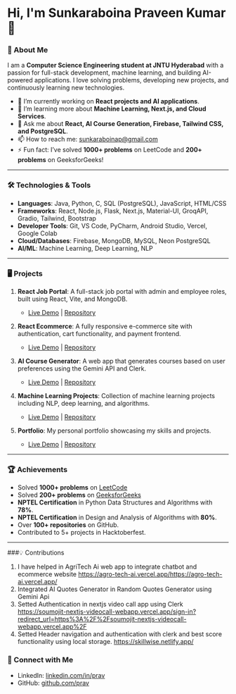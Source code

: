 # Hi, I'm Sunkaraboina Praveen Kumar 👋

### 🌟 About Me

I am a **Computer Science Engineering student at JNTU Hyderabad** with a passion for full-stack development, machine learning, and building AI-powered applications. I love solving problems, developing new projects, and continuously learning new technologies.

- 🔭 I’m currently working on **React projects and AI applications**.
- 🌱 I’m learning more about **Machine Learning, Next.js, and Cloud Services**.
- 💬 Ask me about **React, AI Course Generation, Firebase, Tailwind CSS, and PostgreSQL**.
- 📫 How to reach me: [sunkaraboinap@gmail.com](mailto:sunkaraboinap@gmail.com)
- ⚡ Fun fact: I’ve solved **1000+ problems** on LeetCode and **200+ problems** on GeeksforGeeks!

---

### 🛠️ Technologies & Tools

- **Languages**: Java, Python, C, SQL (PostgreSQL), JavaScript, HTML/CSS
- **Frameworks**: React, Node.js, Flask, Next.js, Material-UI, GroqAPI, Gradio, Tailwind, Bootstrap
- **Developer Tools**: Git, VS Code, PyCharm, Android Studio, Vercel, Google Colab
- **Cloud/Databases**: Firebase, MongoDB, MySQL, Neon PostgreSQL
- **AI/ML**: Machine Learning, Deep Learning, NLP

---

### 🖥️ Projects

1. **React Job Portal**: A full-stack job portal with admin and employee roles, built using React, Vite, and MongoDB.
   - [Live Demo](https://job-portal-frontend-ecru.vercel.app/) | [Repository](https://github.com/SunkaraboinaPraveenKumar/Job_Portal_frontend)

2. **React Ecommerce**: A fully responsive e-commerce site with authentication, cart functionality, and payment frontend.
   - [Live Demo](https://advanced-ecommerce-five.vercel.app/) | [Repository](https://github.com/SunkaraboinaPraveenKumar/AdvancedEcommerce)

3. **AI Course Generator**: A web app that generates courses based on user preferences using the Gemini API and Clerk.
   - [Live Demo](https://ai-course-gen-prav.vercel.app/) | [Repository](https://github.com/SunkaraboinaPraveenKumar/AI_Course_Gen)

4. **Machine Learning Projects**: Collection of machine learning projects including NLP, deep learning, and algorithms.
   - [Live Demo](https://ml-projects-six.vercel.app/) | [Repository](https://github.com/SunkaraboinaPraveenKumar/Machine_Learning_Projects)

5. **Portfolio**: My personal portfolio showcasing my skills and projects.
   - [Live Demo](https://praveen-portfolio-sigma.vercel.app/) | [Repository](https://github.com/SunkaraboinaPraveenKumar/Praveen_Portfolio)

---

### 🏆 Achievements

- Solved **1000+ problems** on [LeetCode](https://leetcode.com/u/Sunkaraboina_Praveen_Kumar/)
- Solved **200+ problems** on [GeeksforGeeks](https://geeksforgeeks.org/user/sunkara1i49/)
- **NPTEL Certification** in Python Data Structures and Algorithms with **78%**.
- **NPTEL Certification** in Design and Analysis of Algorithms with **80%**.
- Over **100+ repositories** on GitHub.
- Contributed to 5+ projects in Hacktoberfest.

---

###💡 Contributions
1. I have helped in AgriTech Ai web app to integrate chatbot and ecommerce website
https://agro-tech-ai.vercel.app/https://agro-tech-ai.vercel.app/
2. Integrated AI Quotes Generator in Random Quotes Generator using Gemini Api
3. Setted Authentication in nextjs video call app using Clerk
https://soumojit-nextjs-videocall-webapp.vercel.app/sign-in?redirect_url=https%3A%2F%2Fsoumojit-nextjs-videocall-webapp.vercel.app%2F
4. Setted Header navigation and authentication with clerk and best score functionality using local storage.
https://skillwise.netlify.app/


### 🔗 Connect with Me

- LinkedIn: [linkedin.com/in/prav](https://www.linkedin.com/in/prav)
- GitHub: [github.com/prav](https://github.com/SunkaraboinaPraveenKumar)



